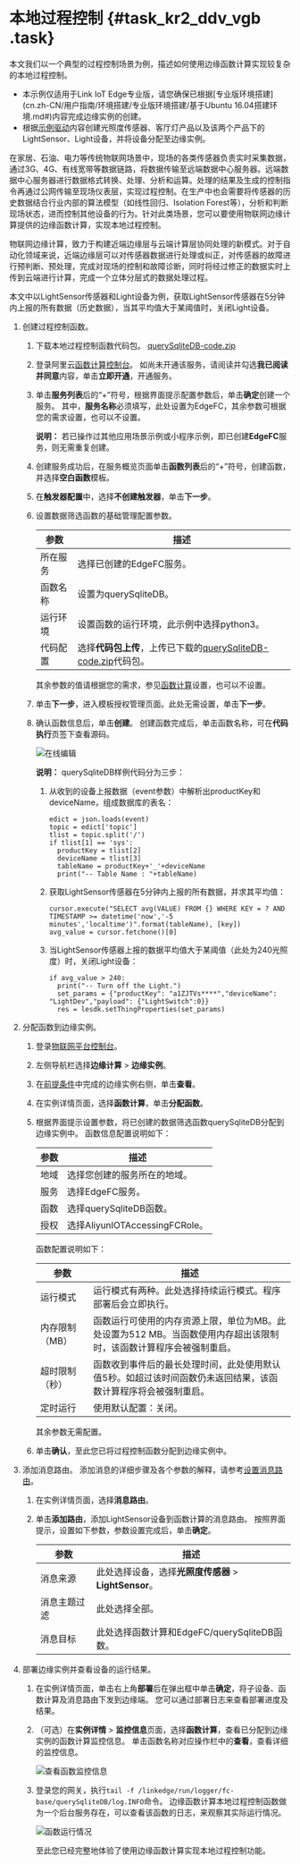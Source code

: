 # 本地过程控制 {#task_kr2_ddv_vgb .task}

本文我们以一个典型的过程控制场景为例，描述如何使用边缘函数计算实现较复杂的本地过程控制。

-   本示例仅适用于Link IoT Edge专业版，请您确保已根据[专业版环境搭建](cn.zh-CN/用户指南/环境搭建/专业版环境搭建/基于Ubuntu 16.04搭建环境.md#)内容完成边缘实例的创建。
-   根据[示例驱动](cn.zh-CN/用户指南/设备接入/示例驱动.md#)内容创建光照度传感器、客厅灯产品以及该两个产品下的LightSensor、Light设备，并将设备分配至边缘实例。

在家居、石油、电力等传统物联网场景中，现场的各类传感器负责实时采集数据，通过3G、4G、有线宽带等数据链路，将数据传输至远端数据中心服务器。远端数据中心服务器进行数据格式转换、处理、分析和运算。处理的结果及生成的控制指令再通过公网传输至现场仪表层，实现过程控制。在生产中也会需要将传感器的历史数据结合行业内部的算法模型（如线性回归、Isolation Forest等），分析和判断现场状态，进而控制其他设备的行为。针对此类场景，您可以要使用物联网边缘计算提供的边缘函数计算，实现本地过程控制。

物联网边缘计算，致力于构建近端边缘层与云端计算层协同处理的新模式。对于自动化领域来说，近端边缘层可以对传感器数据进行处理或纠正，对传感器的故障进行预判断、预处理，完成对现场的控制和故障诊断，同时将经过修正的数据实时上传到云端进行计算，完成一个立体分层式的数据处理过程。

本文中以LightSensor传感器和Light设备为例，获取LightSensor传感器在5分钟内上报的所有数据（历史数据），当其平均值大于某阈值时，关闭Light设备。

1.  创建过程控制函数。 
    1.  下载本地过程控制函数代码包。 [querySqliteDB-code.zip](http://link-iot-edge-packet.oss-cn-shanghai.aliyuncs.com/fc-demo/querySqliteDB-code.zip) 
    2.  登录阿里云[函数计算控制台](https://www.aliyun.com/product/fc)。 如尚未开通该服务，请阅读并勾选**我已阅读并同意**内容，单击**立即开通**，开通服务。
    3.  单击**服务列表**后的“+”符号，根据界面提示配置参数后，单击**确定**创建一个服务。 其中，**服务名称**必须填写，此处设置为EdgeFC，其余参数可根据您的需求设置，也可以不设置。

        **说明：** 若已操作过其他应用场景示例或小程序示例，即已创建**EdgeFC**服务，则无需重复创建。

    4.  创建服务成功后，在服务概览页面单击**函数列表**后的“+”符号，创建函数，并选择**空白函数**模板。
    5.  在**触发器配置**中，选择**不创建触发器**，单击**下一步**。
    6.  设置数据筛选函数的基础管理配置参数。 

        |参数|描述|
        |--|--|
        |所在服务|选择已创建的EdgeFC服务。|
        |函数名称|设置为querySqliteDB。|
        |运行环境|设置函数的运行环境，此示例中选择python3。|
        |代码配置|选择**代码包上传**，上传已下载的[querySqliteDB-code.zip](http://link-iot-edge-packet.oss-cn-shanghai.aliyuncs.com/fc-demo/querySqliteDB-code.zip)代码包。|

        其余参数的值请根据您的需求，参见[函数计算](https://help.aliyun.com/product/50980.html?spm=a2c4g.11186623.2.8.7e6b1617Ezzl6L)设置，也可以不设置。

    7.  单击**下一步**，进入模板授权管理页面。此处无需设置，单击**下一步**。
    8.  确认函数信息后，单击**创建**。 创建函数完成后，单击函数名称，可在**代码执行**页签下查看源码。

        ![在线编辑](http://static-aliyun-doc.oss-cn-hangzhou.aliyuncs.com/assets/img/220136/156808065947416_zh-CN.png)

        **说明：** querySqliteDB样例代码分为三步：

        1.  从收到的设备上报数据（event参数）中解析出productKey和deviceName，组成数据库的表名：

            ``` {#codeblock_bq2_ihg_78s}
            edict = json.loads(event)
            topic = edict['topic']
            tlist = topic.split('/')
            if tlist[1] == 'sys':
              productKey = tlist[2]
              deviceName = tlist[3]
              tableName = productKey+'_'+deviceName
              print("-- Table Name : "+tableName)
            ```

        2.  获取LightSensor传感器在5分钟内上报的所有数据，并求其平均值：

            ``` {#codeblock_7uv_bwr_sdl}
            cursor.execute("SELECT avg(VALUE) FROM {} WHERE KEY = ? AND TIMESTAMP >= datetime('now','-5 minutes','localtime')".format(tableName), [key])
            avg_value = cursor.fetchone()[0]
            ```

        3.  当LightSensor传感器上报的数据平均值大于某阈值（此处为240光照度）时，关闭Light设备：

            ``` {#codeblock_1go_v6b_ipw}
            if avg_value > 240:
              print("-- Turn off the Light.")
              set_params = {"productKey": "a1ZJTVs****","deviceName": "LightDev","payload": {"LightSwitch":0}}
              res = lesdk.setThingProperties(set_params)
            ```

2.  分配函数到边缘实例。 
    1.  登录[物联网平台控制台](http://iot.console.aliyun.com/)。
    2.  左侧导航栏选择**边缘计算** \> **边缘实例**。
    3.  在[前提条件](#)中完成的边缘实例右侧，单击**查看**。
    4.  在实例详情页面，选择**函数计算**，单击**分配函数**。
    5.  根据界面提示设置参数，将已创建的数据筛选函数querySqliteDB分配到边缘实例中。 函数信息配置说明如下：

        |参数|描述|
        |--|--|
        |地域|选择您创建的服务所在的地域。|
        |服务|选择EdgeFC服务。|
        |函数|选择querySqliteDB函数。|
        |授权|选择AliyunIOTAccessingFCRole。|

        函数配置说明如下：

        |参数|描述|
        |--|--|
        |运行模式|运行模式有两种。此处选择持续运行模式。程序部署后会立即执行。|
        |内存限制（MB）|函数运行可使用的内存资源上限，单位为MB。此处设置为512 MB。当函数使用内存超出该限制时，该函数计算程序会被强制重启。|
        |超时限制（秒）|函数收到事件后的最长处理时间，此处使用默认值5秒。如超过该时间函数仍未返回结果，该函数计算程序将会被强制重启。|
        |定时运行|使用默认配置：关闭。|

        其余参数无需配置。

    6.  单击**确认**，至此您已将过程控制函数分配到边缘实例中。
3.  添加消息路由。 添加消息的详细步骤及各个参数的解释，请参考[设置消息路由](cn.zh-CN/用户指南/消息路由/设置消息路由.md#)。
    1.  在实例详情页面，选择**消息路由**。
    2.  单击**添加路由**，添加LightSensor设备到函数计算的消息路由。 按照界面提示，设置如下参数，参数设置完成后，单击**确定**。

        |参数|描述|
        |--|--|
        |消息来源|此处选择设备，选择**光照度传感器** \> **LightSensor**。|
        |消息主题过滤|此处选择全部。|
        |消息目标|此处选择函数计算和EdgeFC/querySqliteDB函数。|

4.  部署边缘实例并查看设备的运行结果。 
    1.  在实例详情页面，单击右上角**部署**后在弹出框中单击**确定**，将子设备、函数计算及消息路由下发到边缘端。 您可以通过部署日志来查看部署进度及结果。
    2.  （可选）在**实例详情** \> **监控信息**页面，选择**函数计算**，查看已分配到边缘实例的函数计算监控信息。 单击函数名称对应操作栏中的**查看**，查看详细的监控信息。

        ![查看函数监控信息](http://static-aliyun-doc.oss-cn-hangzhou.aliyuncs.com/assets/img/127797/156808066055764_zh-CN.png)

    3.  登录您的网关，执行`tail -f /linkedge/run/logger/fc-base/querySqliteDB/log.INFO`命令。 边缘函数计算本地过程控制函数做为一个后台服务存在，可以查看该函数的日志，来观察其实际运行情况。

        ![函数运行情况](http://static-aliyun-doc.oss-cn-hangzhou.aliyuncs.com/assets/img/220136/156808066047428_zh-CN.png)

        至此您已经完整地体验了使用边缘函数计算实现本地过程控制功能。


